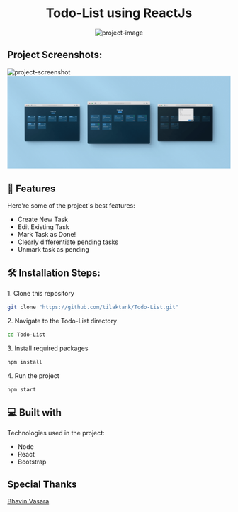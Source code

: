 <h1 align="center" id="title">Todo-List using ReactJs</h1>

<p align="center"><img src="https://socialify.git.ci/tilaktank/Todo-List/image?descriptionEditable=%0A&amp;font=Raleway&amp;forks=1&amp;issues=1&amp;language=1&amp;owner=1&amp;pulls=1&amp;stargazers=1&amp;theme=Dark" alt="project-image"></p>

<h2>Project Screenshots:</h2>

<img src="main.png" alt="project-screenshot" />

<img src="features.png" alt="project-screenshot" />

  
  
<h2>🧐 Features</h2>

Here're some of the project's best features:

*   Create New Task
*   Edit Existing Task
*   Mark Task as Done!
*   Clearly differentiate pending tasks
*   Unmark task as pending

<h2>🛠️ Installation Steps:</h2>

<p>1. Clone this repository</p>

```sh
git clone "https://github.com/tilaktank/Todo-List.git"
```

<p>2. Navigate to the Todo-List directory</p>

```sh
cd Todo-List
```

<p>3. Install required packages</p>

```sh
npm install
```

<p>4. Run the project</p>

```sh
npm start
```

  
  
<h2>💻 Built with</h2>

Technologies used in the project:

*   Node
*   React
*   Bootstrap

<h2>Special Thanks</h2>

[Bhavin Vasara]("https://github.com/itzzmegrrr")